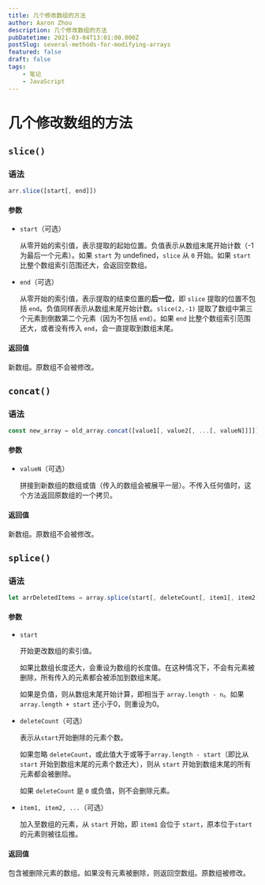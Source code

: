 ```yaml
---
title: 几个修改数组的方法
author: Aaron Zhou
description: 几个修改数组的方法
pubDatetime: 2021-03-04T13:01:00.000Z
postSlug: several-methods-for-modifying-arrays
featured: false
draft: false
tags:
    - 笔记
    - JavaScript
---
```

# 几个修改数组的方法

## `slice()`

### 语法

```javascript
arr.slice([start[, end]])
```

#### 参数

- `start`（可选）

  从零开始的索引值，表示提取的起始位置。负值表示从数组末尾开始计数（-1为最后一个元素）。如果 `start` 为 undefined，`slice` 从 `0` 开始。如果 `start` 比整个数组索引范围还大，会返回空数组。

- `end`（可选）

  从零开始的索引值，表示提取的结束位置的**后一位**，即 `slice` 提取的位置不包括 `end`。负值同样表示从数组末尾开始计数。`slice(2,-1)` 提取了数组中第三个元素到倒数第二个元素（因为不包括 `end`）。如果 `end` 比整个数组索引范围还大，或者没有传入 `end`，会一直提取到数组末尾。

#### 返回值

新数组。原数组不会被修改。

## `concat()`

### 语法

```javascript
const new_array = old_array.concat([value1[, value2[, ...[, valueN]]]])
```

#### 参数

- `valueN`（可选）

  拼接到新数组的数组或值（传入的数组会被展平一层）。不传入任何值时，这个方法返回原数组的一个拷贝。

#### 返回值

新数组。原数组不会被修改。

## `splice()`

### 语法

```javascript
let arrDeletedItems = array.splice(start[, deleteCount[, item1[, item2[, ...]]]])
```

#### 参数

- `start`

  开始更改数组的索引值。

  如果比数组长度还大，会重设为数组的长度值。在这种情况下，不会有元素被删除，所有传入的元素都会被添加到数组末尾。

  如果是负值，则从数组末尾开始计算，即相当于 `array.length - n`。如果 `array.length + start` 还小于0，则重设为0。

- `deleteCount`（可选）

  表示从`start`开始删除的元素个数。

  如果忽略 `deleteCount`，或此值大于或等于`array.length - start`（即比从 `start` 开始到数组末尾的元素个数还大），则从 `start` 开始到数组末尾的所有元素都会被删除。

  如果 `deleteCount` 是 `0` 或负值，则不会删除元素。

- `item1, item2, ...`（可选）

  加入至数组的元素，从 `start` 开始，即 `item1` 会位于 `start`，原本位于`start`的元素则被往后推。

#### 返回值

包含被删除元素的数组。如果没有元素被删除，则返回空数组。原数组被修改。
